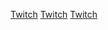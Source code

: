 [Twitch](Category:Protoflux{{#translation:}} "wikilink")
[Twitch](Category:Protoflux:Network{{#translation:}} "wikilink")
[Twitch](Category:NodeMenu{{#translation:}} "wikilink")